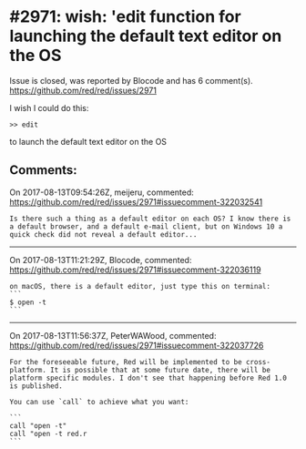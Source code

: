 
#2971: wish: 'edit function for launching the default text editor on the OS
================================================================================
Issue is closed, was reported by Blocode and has 6 comment(s).
<https://github.com/red/red/issues/2971>

I wish I could do this:
```Red
>> edit
```
to launch the default text editor on the OS


Comments:
--------------------------------------------------------------------------------

On 2017-08-13T09:54:26Z, meijeru, commented:
<https://github.com/red/red/issues/2971#issuecomment-322032541>

    Is there such a thing as a default editor on each OS? I know there is a default browser, and a default e-mail client, but on Windows 10 a quick check did not reveal a default editor...

--------------------------------------------------------------------------------

On 2017-08-13T11:21:29Z, Blocode, commented:
<https://github.com/red/red/issues/2971#issuecomment-322036119>

    on macOS, there is a default editor, just type this on terminal:
    ```
    $ open -t
    ```

--------------------------------------------------------------------------------

On 2017-08-13T11:56:37Z, PeterWAWood, commented:
<https://github.com/red/red/issues/2971#issuecomment-322037726>

    For the foreseeable future, Red will be implemented to be cross-platform. It is possible that at some future date, there will be platform specific modules. I don't see that happening before Red 1.0 is published.
    
    You can use `call` to achieve what you want:
    
    ```
    call "open -t"
    call "open -t red.r
    ``` 

